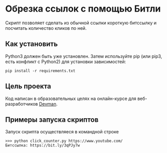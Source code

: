 # Обрезка ссылок с помощью Битли
Скрипт позволяет сделать из обычной ссылки короткую битссылку и посчитать количество кликов по ней. 

## Как установить 
Python3 должен быть уже установлен. Затем используйте pip (или pip3, есть конфликт с Python2) для установки зависимостей:
    
    pip install -r requirements.txt

## Цель проекта
Код написан в образовательных целях на онлайн-курсе для веб-разработчиков [Devman](dvmn.org). 

## Примеры запуска скриптов 
Запуск скрипта осуществляеся в командной строке 
    
    >>> python click_counter.py https://www.youtube.com/
    Битссылка: https://bit.ly/3qPJy7w
